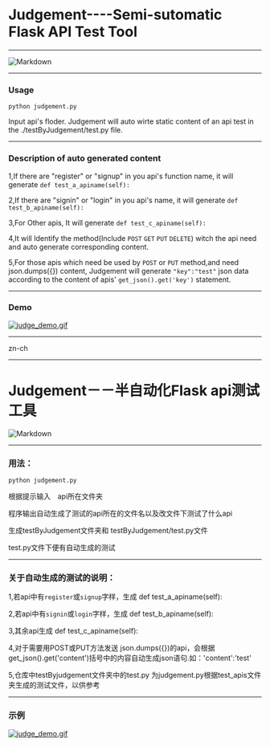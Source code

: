 # Judgement----Semi-sutomatic Flask API Test Tool
***
![Markdown](http://i2.kiimg.com/1949/339853871a89da2f.jpg)
***
### Usage
    python judgement.py
Input api's floder.
Judgement will auto wirte static content of an api test in the ./testByJudgement/test.py file.
***
### Description of auto generated content
1,If there are "register" or "signup" in you api's function name, it will generate `def test_a_apiname(self):`

2,If there are "signin" or "login" in you api's name, it will generate `def test_b_apiname(self):`

3,For Other apis, It will generate `def test_c_apiname(self):`

4,It will Identify the method(Include `POST` `GET` `PUT` `DELETE`) witch the api need and auto generate corresponding content.

5,For those apis which need be used by `POST` or `PUT` method,and need json.dumps({}) content, Judgement will generate `"key":"test"` json data according to the content of apis' `get_json().get('key')` statement.

***
### Demo

[![judge_demo.gif](https://storage2.cuntuku.com/2017/07/14/judge_demo.gif)](https://cuntuku.com/image/44PCc)



***
zn-ch
***


# Judgement－－半自动化Flask api测试工具
![Markdown](http://i2.kiimg.com/1949/339853871a89da2f.jpg)
     
***
### 用法：
    python judgement.py

根据提示输入　api所在文件夹

程序输出自动生成了测试的api所在的文件名以及改文件下测试了什么api

生成testByJudgement文件夹和 testByJudgement/test.py文件

test.py文件下便有自动生成的测试


***

### 关于自动生成的测试的说明：
1,若api中有`register`或`signup`字样，生成 def test_a_apiname(self):

2,若api中有`signin`或`login`字样，生成 def test_b_apiname(self):

3,其余api生成 def test_c_apiname(self):

4,对于需要用POST或PUT方法发送 json.dumps({})的api，会根据get_json().get('content')括号中的内容自动生成json语句.如：'content':'test'

5,仓库中testByjudgement文件夹中的test.py 为judgement.py根据test_apis文件夹生成的测试文件，以供参考

***
### 示例
[![judge_demo.gif](https://storage2.cuntuku.com/2017/07/14/judge_demo.gif)](https://cuntuku.com/image/44PCc)

